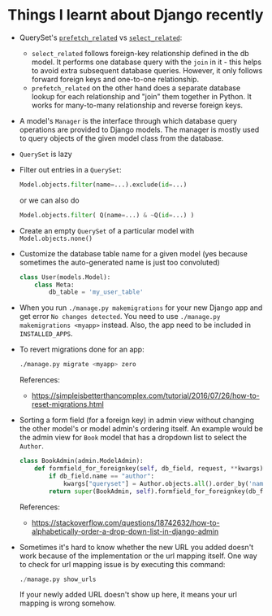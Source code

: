 # Things I learnt about Django recently

- QuerySet's [`prefetch_related`](https://docs.djangoproject.com/en/stable/ref/models/querysets/#select-related)
  vs [`select_related`](https://docs.djangoproject.com/en/stable/ref/models/querysets/#prefetch-related):
  - `select_related` follows foreign-key relationship defined in the
    db model. It performs one database query with the `join` in it -
    this helps to avoid extra subsequent database queries. However, it
    only follows forward foreign keys and one-to-one relationship.
  - `prefetch_related` on the other hand does a separate database
    lookup for each relationship and "join" them together in Python.
    It works for many-to-many relationship and reverse foreign keys.

- A model's `Manager` is the interface through which database query
  operations are provided to Django models. The manager is mostly used
  to query objects of the given model class from the database.

- `QuerySet` is lazy

- Filter out entries in a `QuerySet`:
  
  ```python
  Model.objects.filter(name=...).exclude(id=...)
  ```
  
  or we can also do
  
  ```python
  Model.objects.filter( Q(name=...) & ~Q(id=...) )
  ```

- Create an empty `QuerySet` of a particular model with `Model.objects.none()`

- Customize the database table name for a given model (yes because sometimes
  the auto-generated name is just too convoluted)
  
  ```py
  class User(models.Model):
      class Meta:
          db_table = 'my_user_table'
  ```

- When you run `./manage.py makemigrations` for your new Django app and get
  error `No changes detected`. You need to use `./manage.py makemigrations <myapp>`
  instead. Also, the app need to be included in `INSTALLED_APPS`.

- To revert migrations done for an app:

  ```sh
  ./manage.py migrate <myapp> zero
  ```
  
  References:
  - https://simpleisbetterthancomplex.com/tutorial/2016/07/26/how-to-reset-migrations.html  

- Sorting a form field (for a foreign key) in admin view without changing the
  other model's or model admin's ordering itself. An example would be the admin
  view for `Book` model that has a dropdown list to select the `Author`.

  ```py
  class BookAdmin(admin.ModelAdmin):
      def formfield_for_foreignkey(self, db_field, request, **kwargs):
          if db_field.name == "author":
              kwargs["queryset"] = Author.objects.all().order_by('name')
          return super(BookAdmin, self).formfield_for_foreignkey(db_field, request, **kwargs)
  ```

  References:
  - https://stackoverflow.com/questions/18742632/how-to-alphabetically-order-a-drop-down-list-in-django-admin

- Sometimes it's hard to know whether the new URL you added doesn't work because
  of the implementation or the url mapping itself. One way to check for url
  mapping issue is by executing this command:
  
  ```py
  ./manage.py show_urls
  ```
  
  If your newly added URL doesn't show up here, it means your url mapping is
  wrong somehow.

